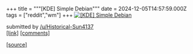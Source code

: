 +++
title = """[KDE] Simple Debian"""
date = 2024-12-05T14:57:59.000Z
tags = ["reddit","wm"]
+++
[![[KDE] Simple Debian ](https://b.thumbs.redditmedia.com/_bxhUMfVjkc18Mk0ASJUFRHHfSHcpAa4D2tJV8tjJGQ.jpg "[KDE] Simple Debian ")](https://www.reddit.com/r/unixporn/comments/1h7b120/kde_simple_debian/)

submitted by [/u/Historical-Sun4137](https://www.reddit.com/user/Historical-Sun4137)  
[\[link\]](https://www.reddit.com/gallery/1h7b120) [\[comments\]](https://www.reddit.com/r/unixporn/comments/1h7b120/kde_simple_debian/)

[[source]](https://www.reddit.com/r/unixporn/comments/1h7b120/kde_simple_debian/)
